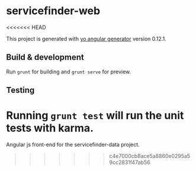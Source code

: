 # servicefinder-web
<<<<<<< HEAD

This project is generated with [yo angular generator](https://github.com/yeoman/generator-angular)
version 0.12.1.

## Build & development

Run `grunt` for building and `grunt serve` for preview.

## Testing

Running `grunt test` will run the unit tests with karma.
=======
Angular js front-end for the servicefinder-data project.
>>>>>>> c4e7000cb8ace5a8860e0295a59cc2831f47ab56
